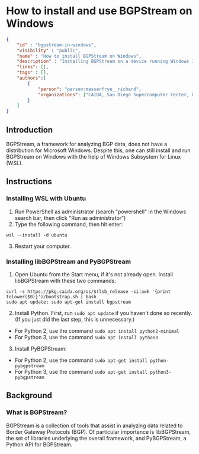 # How to install and use BGPStream on Windows

~~~json
{
    "id" : "bgpstream-in-windows",
    "visibility" : "public",
    "name" : "How to install BGPStream on Windows",
    "description" : "Installing BGPStream on a device running Windows 10 or 11.",
    "links": [],
    "tags" : [],
    "authors":[
        {
            "person": "person:masserfrye__richard",
            "organizations": ["CAIDA, San Diego Supercomputer Center, University of California San Diego"]
        }
    ]   
}
~~~

## Introduction

BGPStream, a framework for analyzing BGP data, does not have a distribution for Microsoft Windows. Despite this, one can still install and run BGPStream
on Windows with the help of Windows Subsystem for Linux (WSL).

## Instructions

### Installing WSL with Ubuntu

1. Run PowerShell as administrator (search "powershell" in the Windows search bar, then click "Run as administrator")
2. Type the following command, then hit enter:
```
wsl --install -d ubuntu
```
3. Restart your computer.

### Installing libBGPStream and PyBGPStream

1. Open Ubuntu from the Start menu, if it's not already open. Install libBGPStream with these two commands:
```
curl -s https://pkg.caida.org/os/$(lsb_release -si|awk '{print tolower($0)}')/bootstrap.sh | bash
sudo apt update; sudo apt-get install bgpstream
```
2. Install Python. First, run `sudo apt update` if you haven't done so recently. (If you just did the last step, this is unnecessary.)

- For Python 2, use the command `sudo apt install python2-minimal`
- For Python 3, use the command `sudo apt install python3`

3. Install PyBGPStream:

- For Python 2, use the command `sudo apt-get install python-pybgpstream`
- For Python 3, use the command `sudo apt-get install python3-pybgpstream`


## Background

### What is BGPStream?

BGPStream is a collection of tools that assist in analyzing data related to Border Gateway Protocols (BGP). Of particular importance is libBGPStream, the set of libraries underlying the overall framework, and PyBGPStream, a Python API for BGPStream.
